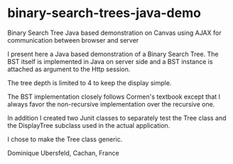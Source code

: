 # binary-search-trees-java-demo
Binary Search Tree Java based demonstration on Canvas using AJAX for communication between browser and server

I present here a Java based demonstration of a Binary Search Tree. The BST itself is implemented in Java on server side and a BST instance is attached as argument to the Http session.

The tree depth is limited to 4 to keep the display simple.

The BST implementation closely follows Cormen's textbook except that I always favor the non-recursive implementation over the recursive one.

In addition I created two Junit classes to separately test the Tree class and the DisplayTree subclass used in the actual application.

I chose to make the Tree class generic.


Dominique Ubersfeld, Cachan, France  
